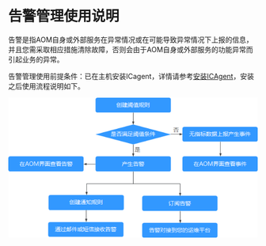 # 告警管理使用说明<a name="aom_02_00100"></a>

告警是指AOM自身或外部服务在异常情况或在可能导致异常情况下上报的信息，并且您需采取相应措施清除故障，否则会由于AOM自身或外部服务的功能异常而引起业务的异常。

告警管理使用前提条件：已在主机安装ICagent，详情请参考[安装ICAgent](安装ICAgent.md)，安装之后使用流程说明如下。

![](figures/zh-cn_image_0263893508.png)

